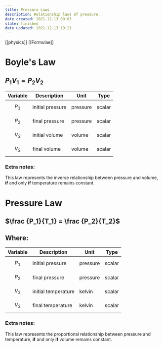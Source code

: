 ```yaml
---
title: Pressure Laws
description: Relationship laws of pressure.
date created: 2021-12-13 09:03
state: finished
date updated: 2021-12-13 19:21
---
```

[[physics]]
[[Formulae]]

# Boyle's Law

## $P_1 V_1 = P_2 V_2$

| Variable | Description      | Unit     | Type   |
| -------- | ---------------- | -------- | ------ |
| $$P_1$$  | initial pressure | pressure | scalar |
| $$P_2$$  | final pressure   | pressure | scalar |
| $$V_2$$  | initial volume   | volume   | scalar |
| $$V_2$$  | final volume     | volume   | scalar | 

### Extra notes:
This law represents the inverse relationship between pressure and volume, **if** and only **if** temperature remains constant.

# Pressure Law

## $\frac {P_1}{T_1} = \frac {P_2}{T_2}$

## Where:

| Variable | Description         | Unit     | Type   |
| -------- | ------------------- | -------- | ------ |
| $$P_1$$  | initial pressure    | pressure | scalar |
| $$P_2$$  | final pressure      | pressure | scalar |
| $$V_2$$  | initial temperature | kelvin   | scalar |
| $$V_2$$  | final temperature   | kelvin   | scalar |

### Extra notes:
This law represents the proportional relationship between pressure and temperature, **if** and only **if** volume remains constant.
